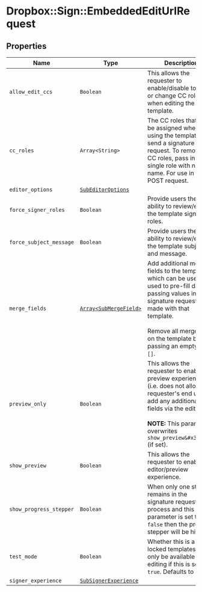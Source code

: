 # Dropbox::Sign::EmbeddedEditUrlRequest



## Properties

| Name | Type | Description | Notes |
| ---- | ---- | ----------- | ----- |
| `allow_edit_ccs` | ```Boolean``` |  This allows the requester to enable/disable to add or change CC roles when editing the template.  |  [default to false] |
| `cc_roles` | ```Array<String>``` |  The CC roles that must be assigned when using the template to send a signature request. To remove all CC roles, pass in a single role with no name. For use in a POST request.  |  |
| `editor_options` | [```SubEditorOptions```](SubEditorOptions.md) |    |  |
| `force_signer_roles` | ```Boolean``` |  Provide users the ability to review/edit the template signer roles.  |  [default to false] |
| `force_subject_message` | ```Boolean``` |  Provide users the ability to review/edit the template subject and message.  |  [default to false] |
| `merge_fields` | [```Array<SubMergeField>```](SubMergeField.md) |  Add additional merge fields to the template, which can be used used to pre-fill data by passing values into signature requests made with that template.<br><br>Remove all merge fields on the template by passing an empty array `[]`.  |  |
| `preview_only` | ```Boolean``` |  This allows the requester to enable the preview experience (i.e. does not allow the requester&#39;s end user to add any additional fields via the editor).<br><br>**NOTE:** This parameter overwrites `show_preview&#x3D;true` (if set).  |  [default to false] |
| `show_preview` | ```Boolean``` |  This allows the requester to enable the editor/preview experience.  |  [default to false] |
| `show_progress_stepper` | ```Boolean``` |  When only one step remains in the signature request process and this parameter is set to `false` then the progress stepper will be hidden.  |  [default to true] |
| `test_mode` | ```Boolean``` |  Whether this is a test, locked templates will only be available for editing if this is set to `true`. Defaults to `false`.  |  [default to false] |
| `signer_experience` | [```SubSignerExperience```](SubSignerExperience.md) |    |  |

